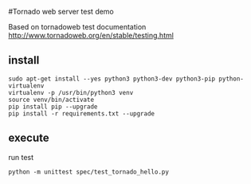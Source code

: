 #Tornado web server test demo

Based on tornadoweb test documentation
http://www.tornadoweb.org/en/stable/testing.html

## install 
```
sudo apt-get install --yes python3 python3-dev python3-pip python-virtualenv
virtualenv -p /usr/bin/python3 venv
source venv/bin/activate
pip install pip --upgrade
pip install -r requirements.txt --upgrade
```

## execute 
run test
```
python -m unittest spec/test_tornado_hello.py 
```
